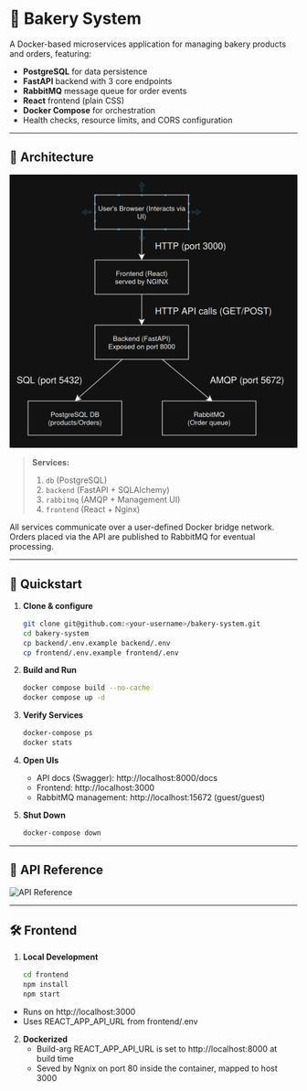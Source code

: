 # 🥐 Bakery System

A Docker-based microservices application for managing bakery products and orders, featuring:

- **PostgreSQL** for data persistence  
- **FastAPI** backend with 3 core endpoints  
- **RabbitMQ** message queue for order events  
- **React** frontend (plain CSS)  
- **Docker Compose** for orchestration  
- Health checks, resource limits, and CORS configuration  

---

## 📐 Architecture

![System Architecture Diagram](Architecture.png)



> **Services:**  
> 1. `db` (PostgreSQL)  
> 2. `backend` (FastAPI + SQLAlchemy)  
> 3. `rabbitmq` (AMQP + Management UI)  
> 4. `frontend` (React + Nginx)  

All services communicate over a user-defined Docker bridge network. Orders placed via the API are published to RabbitMQ for eventual processing.

---

## 🚀 Quickstart

1. **Clone & configure**  
   ```bash
   git clone git@github.com:<your-username>/bakery-system.git
   cd bakery-system
   cp backend/.env.example backend/.env
   cp frontend/.env.example frontend/.env
   
2. **Build and Run**
   ```bash
   docker compose build --no-cache
   docker compose up -d

3. **Verify Services**
   ```bash
   docker-compose ps
   docker stats

4. **Open UIs**
   - API docs (Swagger): http://localhost:8000/docs
   - Frontend: http://localhost:3000
   - RabbitMQ management: http://localhost:15672 (guest/guest)

5. **Shut Down**
   ```bash
   docker-compose down

---

## 🚧 API Reference
![API Reference](API_Reference.png)

---

## 🛠️ Frontend
1. **Local Development**
   ```bash
   cd frontend
   npm install
   npm start
- Runs on http://localhost:3000
- Uses REACT_APP_API_URL from frontend/.env

2. **Dockerized**
   - Build-arg REACT_APP_API_URL is set to http://localhost:8000 at build time
   - Seved by Ngnix on port 80 inside the container, mapped to host 3000

   
